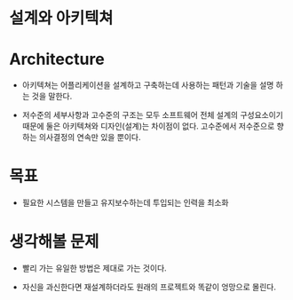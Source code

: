 # 설계와 아키텍쳐

# Architecture

  * 아키텍쳐는 어플리케이션을 설계하고 구축하는데 사용하는 패턴과 기술을 설명 하는 것을 말한다.
  
  * 저수준의 세부사항과 고수준의 구조는 모두 소프트웨어 전체 설계의 구성요소이기 때문에 둘은 아키텍쳐와 디자인(설계)는 차이점이 없다. 고수준에서 저수준으로 향하는 의사결정의 연속만 있을 뿐이다.
  
# 목표

  * 필요한 시스템을 만들고 유지보수하는데 투입되는 인력을 최소화

# 생각해볼 문제

  * 빨리 가는 유일한 방법은 제대로 가는 것이다.
  
  * 자신을 과신한다면 재설계하더라도 원래의 프로젝트와 똑같이 엉망으로 몰린다.
